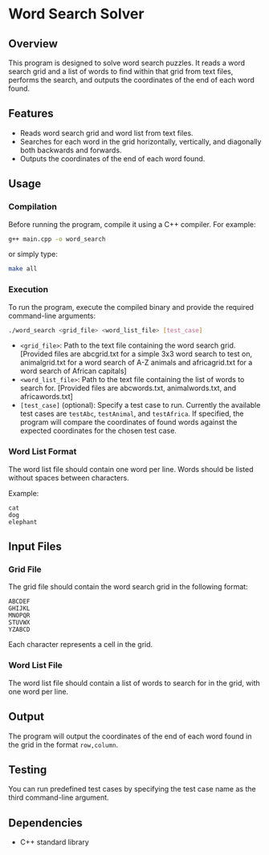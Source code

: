 # Word Search Solver

## Overview

This program is designed to solve word search puzzles. It reads a word search grid and a list of words to find within that grid from text files, performs the search, and outputs the coordinates of the end of each word found.

## Features

- Reads word search grid and word list from text files.
- Searches for each word in the grid horizontally, vertically, and diagonally both backwards and forwards.
- Outputs the coordinates of the end of each word found.

## Usage

### Compilation

Before running the program, compile it using a C++ compiler. For example:

```bash
g++ main.cpp -o word_search
```

or simply type:

```bash
make all
```

### Execution

To run the program, execute the compiled binary and provide the required command-line arguments:

```bash
./word_search <grid_file> <word_list_file> [test_case]
```

- `<grid_file>`: Path to the text file containing the word search grid. [Provided files are abcgrid.txt for a simple 3x3 word search to test on, animalgrid.txt for a word search of A-Z animals and africagrid.txt for a word search of African capitals]
- `<word_list_file>`: Path to the text file containing the list of words to search for. [Provided files are abcwords.txt, animalwords.txt, and africawords.txt]
- `[test_case]` (optional): Specify a test case to run. Currently the available test cases are `testAbc`, `testAnimal`, and `testAfrica`. If specified, the program will compare the coordinates of found words against the expected coordinates for the chosen test case.

### Word List Format

The word list file should contain one word per line. Words should be listed without spaces between characters.

Example:

```
cat
dog
elephant
```

## Input Files

### Grid File

The grid file should contain the word search grid in the following format:

```
ABCDEF
GHIJKL
MNOPQR
STUVWX
YZABCD
```

Each character represents a cell in the grid.

### Word List File

The word list file should contain a list of words to search for in the grid, with one word per line.

## Output

The program will output the coordinates of the end of each word found in the grid in the format `row,column`.

## Testing

You can run predefined test cases by specifying the test case name as the third command-line argument.

## Dependencies

- C++ standard library
